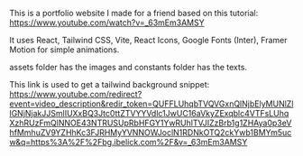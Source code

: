 This is a portfolio website I made for a friend based on this tutorial: https://www.youtube.com/watch?v=_63mEm3AMSY

It uses React, Tailwind CSS, Vite, React Icons, Google Fonts (Inter), Framer Motion for simple animations.

assets folder has the images and constants folder has the texts. 

This link is used to get a tailwind background snippet: https://www.youtube.com/redirect?event=video_description&redir_token=QUFFLUhqbTVQVGxnQlNjbElyMUNlZllGNjNjakJJSmlIUXxBQ3Jtc0ttZTVYYVdlc1JwUC16aVkyZExqblc4VTFsLUhqXzhRUzFmQlNNOE43NTRUSUpRbHFGY1YwRUhlTVJIZzBrb1g1ZHAya0p3eVhfMmhuZV9YZHhKc3FJRHMyYVNNOWJoclN1RDNkOTQ2ckYwb1BMYm5ucw&q=https%3A%2F%2Fbg.ibelick.com%2F&v=_63mEm3AMSY